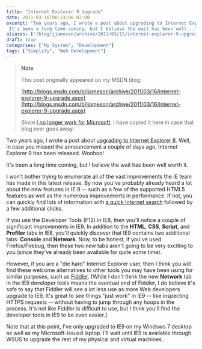 ```yaml
---
title: "Internet Explorer 9 Upgrade"
date: 2011-03-16T00:23:00-07:00
excerpt: "Two years ago, I wrote a post about upgrading to Internet Explorer 8 . Well, in case you missed the announcement a couple of days ago, Internet Explorer 9 has been released. Woohoo! 
 It's been a long time coming, but I believe the wait has been well..."
aliases: ["/blog/jjameson/archive/2011/03/15/internet-explorer-9-upgrade.aspx"]
draft: true
categories: ["My System", "Development"]
tags: ["Simplify", "Web Development"]
---
```


> **Note**
>
> This post originally appeared on my MSDN blog:
>
> [http://blogs.msdn.com/b/jjameson/archive/2011/03/16/internet-explorer-9-upgrade.aspx](http://blogs.msdn.com/b/jjameson/archive/2011/03/16/internet-explorer-9-upgrade.aspx)
>
> Since [I no longer work for Microsoft](/blog/jjameson/2011/09/02/last-day-with-microsoft), I have copied it here in case that blog ever goes away.

Two years ago, I wrote a post about [upgrading to Internet Explorer 8](/blog/jjameson/2009/03/24/internet-explorer-8-upgrade). Well, in case you missed the announcement a couple of days ago, Internet Explorer 9 has been released. Woohoo!

It's been a long time coming, but I believe the wait has been well worth it.

I won't bother trying to enumerate all of the vast improvements the IE team has made in this latest release. By now you've probably already heard a lot about the new features in IE 9 -- such as a few of the supported HTML5 features as well as the numerous improvements in performance. If not, you can quickly find lots of information with [a quick Internet search](http://www.bing.com/search?q=IE+9) followed by a few additional clicks.

If you use the Developer Tools (F12) in IE8, then you'll notice a couple of significant improvements in IE9. In addition to the **HTML**, **CSS**, **Script**, and **Profiler** tabs in IE8, you'll quickly discover that IE9 contains two additional tabs: **Console** and **Network**. Now, to be honest, if you've used Firefox/Firebug, then these two new tabs aren't going to be very exciting to you (since they've already been available for quite some time).

However, if you are a "die hard" Internet Explorer user, then I think you will find these welcome alternatives to other tools you may have been using for similar purposes, such as [Fiddler](http://www.fiddler2.com). [While I don't think the new **Network** tab in the IE9 developer tools means the eventual end of Fiddler, I do believe it's safe to say that Fiddler will see a lot less use as more Web developers upgrade to IE9. It's great to see things "just work" in IE9 -- like inspecting HTTPS requests -- without having to jump through any hoops in the process. It's not like Fiddler is difficult to use, but I think you'll find the developer tools in IE9 to be even easier.]

Note that at this point, I've only upgraded to IE9 on my Windows 7 desktop as well as my Microsoft-issued laptop. I'll wait until IE9 is available through WSUS to upgrade the rest of my physical and virtual machines.

